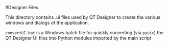 #Designer Files

This directory contains .ui files used by QT Designer to create the various 
windows and dialogs of the application.

`convertUI.bat` is a Windows batch file for quickly converting (via `pyuic`) the
 QT Designer UI files into Python modules imported by the main script